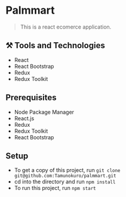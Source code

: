 # Palmmart
> This is a react ecomerce application.

## ⚒️ Tools and Technologies
- React
- React Bootstrap
- Redux
- Redux Toolkit

## Prerequisites
- Node Package Manager
- React.js
- Redux
- Redux Toolkit
- React Bootstrap

## Setup
- To get a copy of this project, run `git clone git@github.com:Tamunokuro/palmmart.git`
- cd into the directory and run `npm install`
- To run this project, run `npm start`


